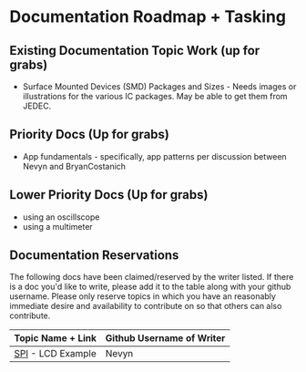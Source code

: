 # Documentation Roadmap + Tasking


## Existing Documentation Topic Work (up for grabs)

 * Surface Mounted Devices (SMD) Packages and Sizes - Needs images or illustrations for the various IC packages. May be able to get them from JEDEC.

## Priority Docs (Up for grabs)
 * App fundamentals - specifically, app patterns per discussion between Nevyn and BryanCostanich


## Lower Priority Docs (Up for grabs)
 * using an oscillscope
 * using a multimeter


## Documentation Reservations

The following docs have been claimed/reserved by the writer listed. If there is a doc you'd like to write, please add it to the table along with your github username. Please only reserve topics in which you have an reasonably immediate desire and availability to contribute on so that others can also contribute.

| Topic Name + Link | Github Username of Writer |
|-------------------|---------------------------|
| [SPI](Netduino/Input_Output/Digital/SPI/) - LCD Example | Nevyn |

